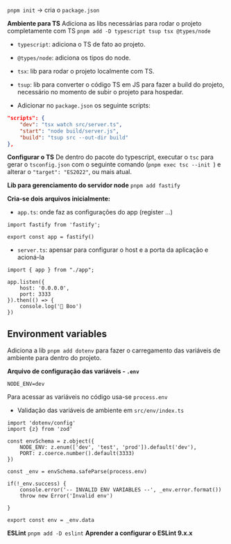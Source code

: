 `pnpm init` -> cria o `package.json`

**Ambiente para TS**
Adiciona as libs necessárias para rodar o projeto completamente com TS
`pnpm add -D typescript tsup tsx @types/node`
- `typescript`: adiciona o TS de fato ao projeto.
- `@types/node`: adiciona os tipos do node.
- `tsx`: lib para rodar o projeto localmente com TS.
- `tsup`: lib para converter o código TS em JS para fazer a build do projeto, necessário no momento de subir o projeto para hospedar.

- Adicionar no `package.json` os seguinte scripts:
```JSON
"scripts": {
	"dev": "tsx watch src/server.ts",
	"start": "node build/server.js",
	"build": "tsup src --out-dir build"
},
```

**Configurar o TS**
De dentro do pacote do typescript, executar o `tsc` para gerar o `tsconfig.json` com o seguinte comando (`pnpm exec tsc --init `) e alterar o `"target": "ES2022"`, ou mais atual. 

**Lib para gerenciamento do servidor node**
`pnpm add fastify`

**Cria-se dois arquivos inicialmente:**
- `app.ts`: onde faz as configurações do app (register ...)
```TS
import fastify from 'fastify';

export const app = fastify()
```
- `server.ts`: apensar para configurar o host e a porta da aplicação e acioná-la
```TS
import { app } from "./app";

app.listen({
	host: '0.0.0.0',
	port: 3333
}).then(() => {
	console.log('👻 Boo')
})
```
## Environment variables
Adiciona a lib `pnpm add dotenv` para fazer o carregamento das variáveis de ambiente para dentro do projeto.

**Arquivo de configuração das variáveis - `.env`**
```.env
NODE_ENV=dev
```
Para acessar as variáveis no código usa-se `process.env`

- Validação das variáveis de ambiente em `src/env/index.ts`
```TS
import 'dotenv/config'
import {z} from 'zod'

const envSchema = z.object({
	NODE_ENV: z.enum(['dev', 'test', 'prod']).default('dev'),
	PORT: z.coerce.number().default(3333)
})

const _env = envSchema.safeParse(process.env)

if(!_env.success) {
	console.error('-- INVALID ENV VARIABLES --', _env.error.format())
	throw new Error('Invalid env')

}

export const env = _env.data
```

**ESLint**
`pnpm add -D eslint`
**Aprender a configurar o ESLint 9.x.x**
